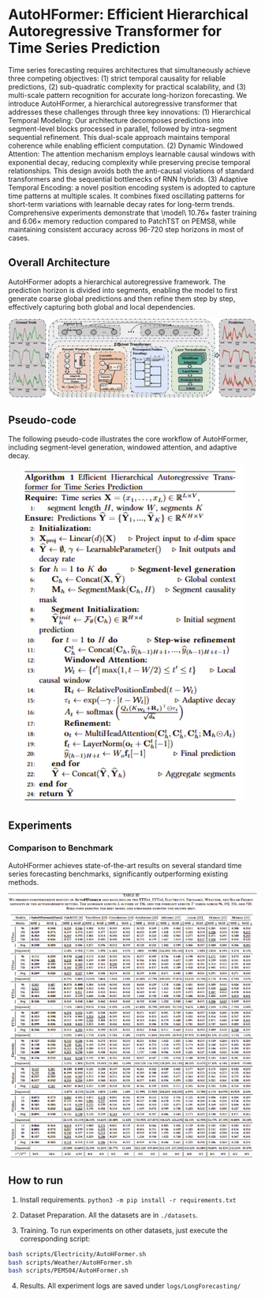 # AutoHFormer: Efficient Hierarchical Autoregressive Transformer for Time Series Prediction

Time series forecasting requires architectures that simultaneously achieve three competing objectives: (1) strict temporal causality for reliable predictions, (2) sub-quadratic complexity for practical scalability, and (3) multi-scale pattern recognition for accurate long-horizon forecasting. We introduce AutoHFormer, a hierarchical autoregressive transformer that addresses these challenges through three key innovations: (1) Hierarchical Temporal Modeling: Our architecture decomposes predictions into segment-level blocks processed in parallel, followed by intra-segment sequential refinement. This dual-scale approach maintains temporal coherence while enabling efficient computation. (2) Dynamic Windowed Attention: The attention mechanism employs learnable causal windows with exponential decay, reducing complexity while preserving precise temporal relationships. This design avoids both the anti-causal violations of standard transformers and the sequential bottlenecks of RNN hybrids. (3) Adaptive Temporal Encoding: a novel position encoding system is adopted to capture time patterns at multiple scales. It combines fixed oscillating patterns for short-term variations with learnable decay rates for long-term trends. Comprehensive experiments demonstrate that \model\ 10.76× faster training and 6.06× memory reduction compared to PatchTST on PEMS8, while maintaining consistent accuracy across 96-720 step horizons in most of cases.

## Overall Architecture

AutoHFormer adopts a hierarchical autoregressive framework. The prediction horizon is divided into segments, enabling the model to first generate coarse global predictions and then refine them step by step, effectively capturing both global and local dependencies.

<p align="center">
  <img src="AutoHFormer.png" alt="AutoHFormer Architecture" width="1000"/>
</p>

## Pseudo-code

The following pseudo-code illustrates the core workflow of AutoHFormer, including segment-level generation, windowed attention, and adaptive decay.

<p align="center">
  <img src="pseudo-code.png" alt="AutoHFormer Algorithm" width="450"/>
</p>

## Experiments
### Comparison to Benchmark
AutoHFormer achieves state-of-the-art results on several standard time series forecasting benchmarks, significantly outperforming existing methods.

<p align="center">
  <img src="experiments.png" alt="AutoHFormer Main Results" width="1000"/>
</p>

## How to run
1. Install requirements. ```python3 -m pip install -r requirements.txt```

2. Dataset Preparation. All the datasets are in ```./datasets```.

3. Training. To run experiments on other datasets, just execute the corresponding script:
```bash
bash scripts/Electricity/AutoHFormer.sh
bash scripts/Weather/AutoHFormer.sh
bash scripts/PEMS04/AutoHFormer.sh
```

4. Results.
All experiment logs are saved under `logs/LongForecasting/`
